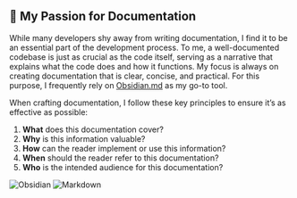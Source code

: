 ## 📃 My Passion for Documentation

While many developers shy away from writing documentation, I find it to be an essential part of the development process. To me, a well-documented codebase is just as crucial as the code itself, serving as a narrative that explains what the code does and how it functions. My focus is always on creating documentation that is clear, concise, and practical. For this purpose, I frequently rely on <a href="https://obsidian.md/" target="_blank">Obsidian.md</a> as my go-to tool.

When crafting documentation, I follow these key principles to ensure it’s as effective as possible:

1. **What** does this documentation cover?
2. **Why** is this information valuable?
3. **How** can the reader implement or use this information?
4. **When** should the reader refer to this documentation?
5. **Who** is the intended audience for this documentation?

![Obsidian](https://img.shields.io/badge/-Obsidian-503D4D?style=flat&logo=obsidian&logoColor=0078D6)
![Markdown](https://img.shields.io/badge/-Markdown-000000?style=flat&logo=markdown&logoColor=000000)
